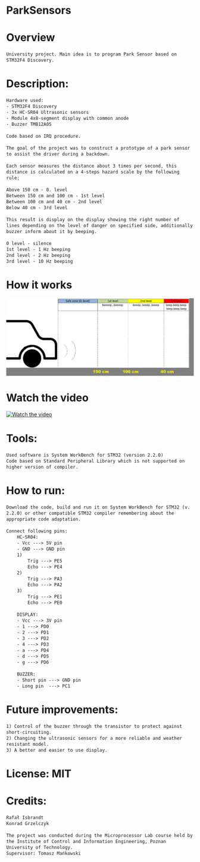 ﻿# ParkSensors

# Overview
	University project. Main idea is to program Park Sensor based on STM32F4 Discovery.

# Description:
	Hardware used:
	- STM32F4 Discovery
	- 3x HC-SR04 Ultrasonic sensors
	- Module 4x8-segment display with common anode
	- Buzzer TMB12A05

	Code based on IRQ procedure.

	The goal of the project was to construct a prototype of a park sensor to assist the driver during a backdown.

	Each sensor measures the distance about 3 times per second, this distance is calculated on a 4-steps hazard scale by the following rule:

	Above 150 cm - 0. level
	Between 150 cm and 100 cm - 1st level
	Between 100 cm and 40 cm - 2nd level
	Below 40 cm - 3rd level

	This result is display on the display showing the right number of lines depending on the level of danger on specified side, additionally buzzer inform about it by beeping.

	0 level - silence
	1st level - 1 Hz beeping
	2nd level - 2 Hz beeping
	3rd level - 10 Hz beeping

# How it works
![How_it_works](https://raw.githubusercontent.com/PUT-PTM/ParkSensors/master/How_it_works.png)

# Watch the video
[![Watch the video](https://img.youtube.com/vi/Wq1tUOCfatI/0.jpg)](https://youtu.be/Wq1tUOCfatI)


# Tools:
	Used software is System WorkBench for STM32 (version 2.2.0)
	Code based on Standard Peripheral Library which is not supported on higher version of compiler.

# How to run:
	Download the code, build and run it on System WorkBench for STM32 (v. 2.2.0) or other compatible STM32 compiler remembering about the appropriate code adaptation.

	Connect following pins:
		HC-SR04:
		- Vcc ---> 5V pin
		- GND ---> GND pin
		1)
			Trig ---> PE5
			Echo ---> PE4
		2)
			Trig ---> PA3
			Echo ---> PA2
		3)
			Trig ---> PE1
			Echo ---> PE0

		DISPLAY:
		- Vcc ---> 3V pin
		- 1 ---> PD0
		- 2 ---> PD1
		- 3 ---> PD2
		- 4 ---> PD3
		- a ---> PD4
		- d ---> PD5
		- g ---> PD6

		BUZZER:
		- Short pin ---> GND pin
		- Long pin  ---> PC1

# Future improvements:
	1) Control of the buzzer through the transistor to protect against short-circuiting.
	2) Changing the ultrasonic sensors for a more reliable and weather resistant model.
	3) A better and easier to use display.

# License: MIT

# Credits:
	Rafał Isbrandt
	Konrad Grzelczyk

	The project was conducted during the Microprocessor Lab course held by the Institute of Control and Information Engineering, Poznan University of Technology.
	Supervisor: Tomasz Mańkowski
